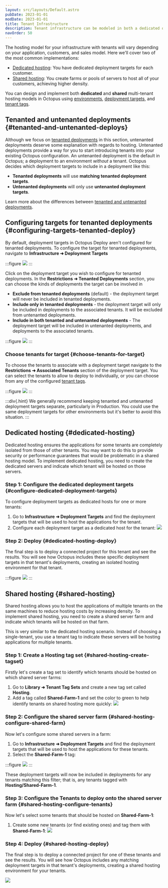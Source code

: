 ```yaml
---
layout: src/layouts/Default.astro
pubDate: 2023-01-01
modDate: 2023-01-01
title: Tenant Infrastructure
description: Tenant infrastructure can be modeled in both a dedicated or shared way in Octopus using environments, deployment targets, and tenant tags.
navOrder: 50
---
```


The hosting model for your infrastructure with tenants will vary depending on your application, customers, and sales model. Here we'll cover two of the most common implementations:

- [Dedicated hosting](#dedicated-hosting): You have dedicated deployment targets for each customer.
- [Shared hosting](#shared-hosting): You create farms or pools of servers to host all of your customers, achieving higher density.

You can design and implement both **dedicated** and **shared** multi-tenant hosting models in Octopus using [environments](/docs/infrastructure/environments/), [deployment targets](/docs/infrastructure/), and [tenant tags](/docs/tenants/tenant-tags).

## Tenanted and untenanted deployments {#tenanted-and-untenanted-deploys}

Although we focus on [tenanted deployments](https://octopus.com/use-case/tenanted-deployments) in this section, untenanted deployments deserve some explanation with regards to hosting. Untenanted deployments provide a way for you to start introducing tenants into your existing Octopus configuration. An untenanted deployment is the default in Octopus; a deployment to an environment *without* a tenant. Octopus decides which deployment targets to include in a deployment like this:

- **Tenanted deployments** will use **matching tenanted deployment targets**.
- **Untenanted deployments** will only use **untenanted deployment targets**.

Learn more about the differences between [tenanted and untenanted deployments](/docs/tenants/#tenanted-and-untenanted-deployments).

## Configuring targets for tenanted deployments {#configuring-targets-tenanted-deploy}

By default, deployment targets in Octopus Deploy aren't configured for tenanted deployments.  To configure the target for tenanted deployments, navigate to **Infrastructure ➜ Deployment Targets**

:::figure
![](/docs/tenants/images/octopus-deployment-targets.png)
:::

Click on the deployment target you wish to configure for tenanted deployments. In the **Restrictions ➜ Tenanted Deployments** section, you can choose the kinds of deployments the target can be involved in

- **Exclude from tenanted deployments** (default) - the deployment target will never be included in tenanted deployments.
- **Include only in tenanted deployments** - the deployment target will only be included in deployments to the associated tenants. It will be excluded from untenanted deployments.
- **Include in both tenanted and untenanted deployments** - The deployment target will be included in untenanted deployments, and deployments to the associated tenants.

:::figure
![](/docs/tenants/images/target-restrictions-tenant-deployments.png)
:::

### Choose tenants for target {#choose-tenants-for-target}

To choose the tenants to associate with a deployment target navigate to the **Restrictions ➜ Associated Tenants** section of the deployment target. You can select the tenants to allow to deploy to individually, or you can choose from any of the configured [tenant tags](/docs/tenants/tenant-tags).

:::figure
![](/docs/tenants/images/target-restrictions-associated-tenants.png)
:::

:::div{.hint}
We generally recommend keeping tenanted and untenanted deployment targets separate, particularly in Production. You could use the same deployment targets for other environments but it's better to avoid this situation.
:::

## Dedicated hosting {#dedicated-hosting}

Dedicated hosting ensures the applications for some tenants are completely isolated from those of other tenants. You may want to do this to provide security or performance guarantees that would be problematic in a shared hosting model. To implement dedicated hosting, you need to create the dedicated servers and indicate which tenant will be hosted on those servers.

### Step 1: Configure the dedicated deployment targets {#configure-dedicated-deployment-targets}

To configure deployment targets as dedicated hosts for one or more tenants:

1. Go to **Infrastructure ➜ Deployment Targets** and find the deployment targets that will be used to host the applications for the tenant. 
1. Configure each deployment target as a dedicated host for the tenant:
   ![](/docs/tenants/images/multi-tenant-dedicated-deployment-target.png)

### Step 2: Deploy {#dedicated-hosting-deploy}

The final step is to deploy a connected project for this tenant and see the results. You will see how Octopus includes these specific deployment targets in that tenant's deployments, creating an isolated hosting environment for that tenant.

:::figure
![](/docs/tenants/images/multi-tenant-deployment-dedicated.png)
:::

## Shared hosting {#shared-hosting}

Shared hosting allows you to host the applications of multiple tenants on the same machines to reduce hosting costs by increasing density. To implement shared hosting, you need to create a shared server farm and indicate which tenants will be hosted on that farm. 

This is very similar to the dedicated hosting scenario. Instead of choosing a single-tenant, you use a tenant tag to indicate these servers will be hosting applications for multiple tenants.

### Step 1: Create a Hosting tag set {#shared-hosting-create-tagset}

Firstly let's create a tag set to identify which tenants should be hosted on which shared server farms:

1. Go to **Library ➜ Tenant Tag Sets** and create a new tag set called **Hosting**.
1. Add a tag called **Shared-Farm-1** and set the color to green to help identify tenants on shared hosting more quickly:
   ![](/docs/tenants/images/multi-tenant-shared-tag.png)

### Step 2: Configure the shared server farm {#shared-hosting-configure-shared-farm}

Now let's configure some shared servers in a farm:

1. Go to **Infrastructure ➜ Deployment Targets** and find the deployment targets that will be used to host the applications for these tenants.
1. Select the **Shared-Farm-1** tag:

:::figure
![](/docs/tenants/images/multi-tenant-infra.png)
:::

These deployment targets will now be included in deployments for any tenants matching this filter; that is, any tenants tagged with **Hosting/Shared-Farm-1**.

### Step 3: Configure the Tenants to deploy onto the shared server farm {#shared-hosting-configure-tenants}

Now let's select some tenants that should be hosted on **Shared-Farm-1**:

1. Create some new tenants (or find existing ones) and tag them with **Shared-Farm-1**:
![](/docs/tenants/images/multi-tenant-shared-server.png)

### Step 4: Deploy {#shared-hosting-deploy}

The final step is to deploy a connected project for one of these tenants and see the results. You will see how Octopus includes any matching deployment targets in that tenant's deployments, creating a shared hosting environment for your tenants.

![](/docs/tenants/images/multi-tenant-shared-deployment.png)
